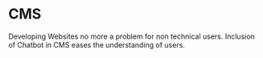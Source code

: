# CMS

Developing Websites no more a problem for non technical users. Inclusion of Chatbot in CMS eases the understanding of users.
